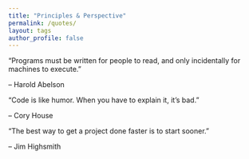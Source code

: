 ```yaml
---
title: "Principles & Perspective"
permalink: /quotes/
layout: tags
author_profile: false
---
```


<div class="quotes-wrapper">
  <div class="quote-card">
    <p class="quote">“Programs must be written for people to read, and only incidentally for machines to execute.”</p>
    <p class="author">– Harold Abelson</p>
  </div>

  <div class="quote-card">
    <p class="quote">“Code is like humor. When you have to explain it, it’s bad.”</p>
    <p class="author">– Cory House</p>
  </div>

  <div class="quote-card">
    <p class="quote">“The best way to get a project done faster is to start sooner.”</p>
    <p class="author">– Jim Highsmith</p>
  </div>
</div>

